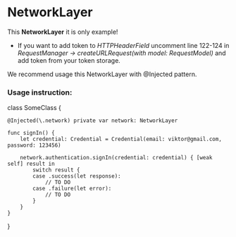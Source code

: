 #  NetworkLayer

This **NetworkLayer** it is only example!

* If you want to add token to *HTTPHeaderField* uncomment line 122-124 in *RequestManager -> createURLRequest(with model: RequestModel)* and add token from your token storage.

We recommend usage this NetworkLayer with @Injected pattern.


### Usage instruction: ###

class SomeClass {

    @Injected(\.network) private var network: NetworkLayer
    
    func signIn() {
        let credential: Credential = Credential(email: viktor@gmail.com, password: 123456)
        
        network.authentication.signIn(credential: credential) { [weak self] result in
            switch result {
            case .success(let response):
                // TO DO
            case .failure(let error):
                // TO DO
            }
        }
    }
}
